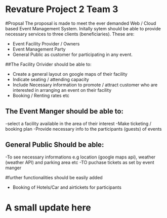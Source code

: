 # Revature Project 2 Team 3
#Propsal
The proposal is made to meet the ever demanded Web / Cloud based Event Management System. Initally sytem should be able to provide necessary services to three clients (beneficiaries). These are:
- Event Facility Provider / Owners
- Event Management Party
- General Public as customer for participating in any event.

##The Facility Orivider should be able to:
- Create a general layout on google maps of their facility
- Indicate seating / attending capacity
- Include Necessary information to promote / attract customer who are interested in arranging an event on their facility
- Booking / Renting rates etc

## The Event Manger should be able to:
-select a facility available in the area of their interest
-Make ticketing / booking plan
-Provide necessary info to the participants (guests) of events

## General Public Should be able:
-To see necessary informations e.g location (google maps api), weather (weather API) and parking area etc
-TO puchase tickets as set by event manger

#further functionalities should be easily added
- Booking of Hotels/Car and airtickets for participants
# A small update here
